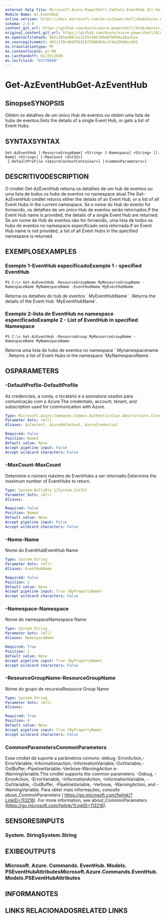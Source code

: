 ```yaml
---
external help file: Microsoft.Azure.PowerShell.Cmdlets.EventHub.dll-Help.xml
Module Name: Az.EventHub
online version: https://docs.microsoft.com/en-us/powershell/module/az.eventhub/get-azeventhub
schema: 2.0.0
content_git_url: https://github.com/Azure/azure-powershell/blob/master/src/EventHub/EventHub/help/Get-AzEventHub.md
original_content_git_url: https://github.com/Azure/azure-powershell/blob/master/src/EventHub/EventHub/help/Get-AzEventHub.md
ms.openlocfilehash: 662c2b5ed487a13c557e85709ed7b850a28acb2e
ms.sourcegitcommit: 4d2c178cd6df9151877b08d54c1f4a228dbec9d1
ms.translationtype: MT
ms.contentlocale: pt-BR
ms.lasthandoff: 01/29/2020
ms.locfileid: "93770890"
---
```

# <span data-ttu-id="93ad1-101">Get-AzEventHub</span><span class="sxs-lookup"><span data-stu-id="93ad1-101">Get-AzEventHub</span></span>

## <span data-ttu-id="93ad1-102">Sinopse</span><span class="sxs-lookup"><span data-stu-id="93ad1-102">SYNOPSIS</span></span>
<span data-ttu-id="93ad1-103">Obtém os detalhes de um único Hub de eventos ou obtém uma lista de hubs de eventos.</span><span class="sxs-lookup"><span data-stu-id="93ad1-103">Gets the details of a single Event Hub, or gets a list of Event Hubs.</span></span>

## <span data-ttu-id="93ad1-104">SYNTAX</span><span class="sxs-lookup"><span data-stu-id="93ad1-104">SYNTAX</span></span>

```
Get-AzEventHub [-ResourceGroupName] <String> [-Namespace] <String> [[-Name] <String>] [-MaxCount <Int32>]
 [-DefaultProfile <IAzureContextContainer>] [<CommonParameters>]
```

## <span data-ttu-id="93ad1-105">DESCRITIVO</span><span class="sxs-lookup"><span data-stu-id="93ad1-105">DESCRIPTION</span></span>
<span data-ttu-id="93ad1-106">O cmdlet Get-AzEventHub retorna os detalhes de um hub de eventos ou uma lista de todos os hubs de eventos no namespace atual.</span><span class="sxs-lookup"><span data-stu-id="93ad1-106">The Get-AzEventHub cmdlet returns either the details of an Event Hub, or a list of all Event Hubs in the current namespace.</span></span>
<span data-ttu-id="93ad1-107">Se o nome do Hub do evento for fornecido, os detalhes de um único Hub de eventos serão retornados.</span><span class="sxs-lookup"><span data-stu-id="93ad1-107">If the Event Hub name is provided, the details of a single Event Hub are returned.</span></span>
<span data-ttu-id="93ad1-108">Se um nome de Hub de eventos não for fornecido, uma lista de todos os hubs de eventos no namespace especificado será retornada.</span><span class="sxs-lookup"><span data-stu-id="93ad1-108">If an Event Hub name is not provided, a list of all Event Hubs in the specified namespace is returned.</span></span>

## <span data-ttu-id="93ad1-109">EXEMPLOS</span><span class="sxs-lookup"><span data-stu-id="93ad1-109">EXAMPLES</span></span>

### <span data-ttu-id="93ad1-110">Exemplo 1-EventHub especificado</span><span class="sxs-lookup"><span data-stu-id="93ad1-110">Example 1 - specified EventHub</span></span>
```
PS C:\> Get-AzEventHub -ResourceGroupName MyResourceGroupName -NamespaceName MyNamespaceName -EventHubName MyEventHubName
```

<span data-ttu-id="93ad1-111">Retorna os detalhes do hub de eventos \` MyEventHubName \` .</span><span class="sxs-lookup"><span data-stu-id="93ad1-111">Returns the details of the Event Hub \`MyEventHubName\`.</span></span>

### <span data-ttu-id="93ad1-112">Exemplo 2-lista de EventHub no namespace especificado</span><span class="sxs-lookup"><span data-stu-id="93ad1-112">Example 2 - List of EventHub in specified Namespace</span></span>
```
PS C:\> Get-AzEventHub -ResourceGroup MyResourceGroupName -NamespaceName MyNamespaceName
```

<span data-ttu-id="93ad1-113">Retorna uma lista de hubs de eventos no namespace \` Mynamespacename \` .</span><span class="sxs-lookup"><span data-stu-id="93ad1-113">Returns a list of Event Hubs in the namespace \`MyNamespaceName\`.</span></span>

## <span data-ttu-id="93ad1-114">OS</span><span class="sxs-lookup"><span data-stu-id="93ad1-114">PARAMETERS</span></span>

### <span data-ttu-id="93ad1-115">-DefaultProfile</span><span class="sxs-lookup"><span data-stu-id="93ad1-115">-DefaultProfile</span></span>
<span data-ttu-id="93ad1-116">As credenciais, a conta, o locatário e a assinatura usados para comunicação com o Azure.</span><span class="sxs-lookup"><span data-stu-id="93ad1-116">The credentials, account, tenant, and subscription used for communication with Azure.</span></span>

```yaml
Type: Microsoft.Azure.Commands.Common.Authentication.Abstractions.Core.IAzureContextContainer
Parameter Sets: (All)
Aliases: AzContext, AzureRmContext, AzureCredential

Required: False
Position: Named
Default value: None
Accept pipeline input: False
Accept wildcard characters: False
```

### <span data-ttu-id="93ad1-117">-MaxCount</span><span class="sxs-lookup"><span data-stu-id="93ad1-117">-MaxCount</span></span>
<span data-ttu-id="93ad1-118">Determine o número máximo de EventHubs a ser retornado.</span><span class="sxs-lookup"><span data-stu-id="93ad1-118">Determine the maximum number of EventHubs to return.</span></span>

```yaml
Type: System.Nullable`1[System.Int32]
Parameter Sets: (All)
Aliases:

Required: False
Position: Named
Default value: None
Accept pipeline input: False
Accept wildcard characters: False
```

### <span data-ttu-id="93ad1-119">-Nome</span><span class="sxs-lookup"><span data-stu-id="93ad1-119">-Name</span></span>
<span data-ttu-id="93ad1-120">Nome do EventHub</span><span class="sxs-lookup"><span data-stu-id="93ad1-120">EventHub Name</span></span>

```yaml
Type: System.String
Parameter Sets: (All)
Aliases: EventHubName

Required: False
Position: 2
Default value: None
Accept pipeline input: True (ByPropertyName)
Accept wildcard characters: False
```

### <span data-ttu-id="93ad1-121">-Namespace</span><span class="sxs-lookup"><span data-stu-id="93ad1-121">-Namespace</span></span>
<span data-ttu-id="93ad1-122">Nome do namespace</span><span class="sxs-lookup"><span data-stu-id="93ad1-122">Namespace Name</span></span>

```yaml
Type: System.String
Parameter Sets: (All)
Aliases: NamespaceName

Required: True
Position: 1
Default value: None
Accept pipeline input: True (ByPropertyName)
Accept wildcard characters: False
```

### <span data-ttu-id="93ad1-123">-ResourceGroupName</span><span class="sxs-lookup"><span data-stu-id="93ad1-123">-ResourceGroupName</span></span>
<span data-ttu-id="93ad1-124">Nome do grupo de recursos</span><span class="sxs-lookup"><span data-stu-id="93ad1-124">Resource Group Name</span></span>

```yaml
Type: System.String
Parameter Sets: (All)
Aliases:

Required: True
Position: 0
Default value: None
Accept pipeline input: True (ByPropertyName)
Accept wildcard characters: False
```

### <span data-ttu-id="93ad1-125">CommonParameters</span><span class="sxs-lookup"><span data-stu-id="93ad1-125">CommonParameters</span></span>
<span data-ttu-id="93ad1-126">Esse cmdlet dá suporte a parâmetros comuns:-debug,-ErrorAction,-ErrorVariable,-Informationaction,-InformationVariable,-OutVariable,-OutBuffer,-PipelineVariable,-Verbose-WarningAction e-WarningVariable.</span><span class="sxs-lookup"><span data-stu-id="93ad1-126">This cmdlet supports the common parameters: -Debug, -ErrorAction, -ErrorVariable, -InformationAction, -InformationVariable, -OutVariable, -OutBuffer, -PipelineVariable, -Verbose, -WarningAction, and -WarningVariable.</span></span> <span data-ttu-id="93ad1-127">Para obter mais informações, consulte about_CommonParameters ( https://go.microsoft.com/fwlink/?LinkID=113216) .</span><span class="sxs-lookup"><span data-stu-id="93ad1-127">For more information, see about_CommonParameters (https://go.microsoft.com/fwlink/?LinkID=113216).</span></span>

## <span data-ttu-id="93ad1-128">SENSORES</span><span class="sxs-lookup"><span data-stu-id="93ad1-128">INPUTS</span></span>

### <span data-ttu-id="93ad1-129">System. String</span><span class="sxs-lookup"><span data-stu-id="93ad1-129">System.String</span></span>

## <span data-ttu-id="93ad1-130">EXIBE</span><span class="sxs-lookup"><span data-stu-id="93ad1-130">OUTPUTS</span></span>

### <span data-ttu-id="93ad1-131">Microsoft. Azure. Commands. EventHub. Models. PSEventHubAttributes</span><span class="sxs-lookup"><span data-stu-id="93ad1-131">Microsoft.Azure.Commands.EventHub.Models.PSEventHubAttributes</span></span>

## <span data-ttu-id="93ad1-132">INFORMA</span><span class="sxs-lookup"><span data-stu-id="93ad1-132">NOTES</span></span>

## <span data-ttu-id="93ad1-133">LINKS RELACIONADOS</span><span class="sxs-lookup"><span data-stu-id="93ad1-133">RELATED LINKS</span></span>
